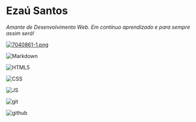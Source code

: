 # Ezaú Santos

*Amante de Desenvolvimento Web. Em contínuo aprendizado e para sempre assim será!*

[![7040861-1.png](https://i.postimg.cc/cLngS75D/7040861-1.png)](https://postimg.cc/dhJtRCFd)

![Markdown](https://img.shields.io/badge/Markdown-d75?style=for-the-badge&logo=markdown&logoColor=white)

![HTML5](https://img.shields.io/badge/html5-d75?style=for-the-badge&logo=html5&logoC&logoColor=white)

![CSS](https://img.shields.io/badge/CSS-d75?style=for-the-badge&logo=css)

![JS](https://img.shields.io/badge/Javascript-d75?style=for-the-badge&logo=javascript&logoColor=white)

![git](https://img.shields.io/badge/git-d75?style=for-the-badge&logo=git&logoColor=white)

![github](https://img.shields.io/badge/github-d75?style=for-the-badge&logo=github)